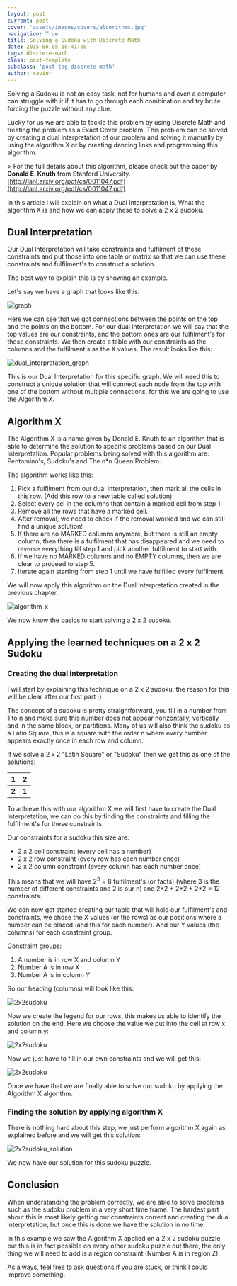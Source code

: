 ```yaml
---
layout: post
current: post
cover: 'assets/images/covers/algorithms.jpg'
navigation: True
title: Solving a Sudoku with Discrete Math
date: 2015-06-05 18:41:00
tags: discrete-math
class: post-template
subclass: 'post tag-discrete-math'
author: xavier
---
```


Solving a Sudoku is not an easy task, not for humans and even a computer can struggle with it if it has to go through each combination and try brute forcing the puzzle without any clue.

Lucky for us we are able to tackle this problem by using Discrete Math and treating the problem as a Exact Cover problem. This problem can be solved by creating a dual interpretation of our problem and solving it manually by using the algorithm X or by creating dancing links and programming this algorithm.

&gt; For the full details about this algorithm, please check out the paper by **Donald E. Knuth** from Stanford University. [http://lanl.arxiv.org/pdf/cs/0011047.pdf](http://lanl.arxiv.org/pdf/cs/0011047.pdf)

In this article I will explain on what a Dual Interpretation is, What the algorithm X is and how we can apply these to solve a 2 x 2 sudoku.

## Dual Interpretation

Our Dual Interpretation will take constraints and fulfilment of these constraints and put those into one table or matrix so that we can use these constraints and fulfilment's to construct a solution.

The best way to explain this is by showing an example.

Let's say we have a graph that looks like this:

![graph](https://drive.google.com/uc?export=view&amp;id=0B-cbbSwiSpTPTjA3NHk5U3BFYlU)

Here we can see that we got connections between the points on the top and the points on the bottom. For our dual interpretation we will say that the top values are our constraints, and the bottom ones are our fulfilment's for these constraints. We then create a table with our constraints as the columns and the fulfilment's as the X values. The result looks like this:

![dual_interpretation_graph](https://drive.google.com/uc?export=view&amp;id=0B-cbbSwiSpTPb1BPdmd4VUdJTjQ)

This is our Dual Interpretation for this specific graph. We will need this to construct a unique solution that will connect each node from the top with one of the bottom without multiple connections, for this we are going to use the Algorithm X.

## Algorithm X

The Algorithm X is a name given by Donald E. Knuth to an algorithm that is able to determine the solution to specific problems based on our Dual Interpretation. Popular problems being solved with this algorithm are: Pentomino's, Sudoku's and The n*n Queen Problem.

The algorithm works like this:

1. Pick a fulfilment from our dual interpretation, then mark all the cells in this row. (Add this row to a new table called solution)
2. Select every cel in the columns that contain a marked cell from step 1.
3. Remove all the rows that have a marked cell.
4. After removal, we need to check if the removal worked and we can still find a unique solution!
1. If there are no MARKED columns anymore, but there is still an empty column, then there is a fulfilment that has disappeared and we need to reverse everything till step 1 and pick another fulfilment to start with.
2. If we have no MARKED columns and no EMPTY columns, then we are clear to proceed to step 5.
5. Iterate again starting from step 1 until we have fulfilled every fulfilment.

We will now apply this algorithm on the Dual Interpretation created in the previous chapter.

![algorithm_x](https://drive.google.com/uc?export=view&amp;id=0B-cbbSwiSpTPNW5YbDdnVUppYms)

We now know the basics to start solving a 2 x 2 sudoku.

## Applying the learned techniques on a 2 x 2 Sudoku

### Creating the dual interpretation

I will start by explaining this technique on a 2 x 2 sudoku, the reason for this will be clear after our first part ;)

The concept of a sudoku is pretty straightforward, you fill in a number from 1 to n and make sure this number does not appear horizontally, vertically and in the same block, or partitions. Many of us will also think the sudoku as a Latin Square, this is a square with the order n where every number appears exactly once in each row and column.

If we solve a 2 x 2 "Latin Square" or "Sudoku" then we get this as one of the solutions:

| 1 | 2 |
| :-: | :-: |
| **2** | **1** |

To achieve this with our algorithm X we will first have to create the Dual Interpretation, we can do this by finding the constraints and filling the fulfilment's for these constraints.

Our constraints for a sudoku this size are:

- 2 x 2 cell constraint (every cell has a number)
- 2 x 2 row constraint (every row has each number once)
- 2 x 2 column constraint (every column has each number once)

This means that we will have 2<sup>3</sup> = 8 fulfilment's (or facts) (where 3 is the number of different constraints and 2 is our n) and 2\*2 + 2\*2 + 2\*2 = 12 constraints.

We can now get started creating our table that will hold our fulfilment's and constraints, we chose the X values (or the rows) as our positions where a number can be placed (and this for each number). And our Y values (the columns) for each constraint group.

Constraint groups:

1. A number is in row X and column Y
2. Number A is in row X
3. Number A is in column Y

So our heading (columns) will look like this:

![2x2sudoku](https://drive.google.com/uc?export=view&amp;id=0B-cbbSwiSpTPUUxEVE15ek5Rcmc)

Now we create the legend for our rows, this makes us able to identify the solution on the end. Here we choose the value we put into the cell at row x and column y:

![2x2sudoku](https://drive.google.com/uc?export=view&amp;id=0B-cbbSwiSpTPaGRIbXpVeFVUVUU)

Now we just have to fill in our own constraints and we will get this:

![2x2sudoku](https://drive.google.com/uc?export=view&amp;id=0B-cbbSwiSpTPeHJ3VVdPVEVfUlU)

Once we have that we are finally able to solve our sudoku by applying the Algorithm X algorithm.

### Finding the solution by applying algorithm X

There is nothing hard about this step, we just perform algorithm X again as explained before and we will get this solution:

![2x2sudoku_solution](https://drive.google.com/uc?export=view&amp;id=0B-cbbSwiSpTPTjhBMWtjcWQ0c0U)

We now have our solution for this sudoku puzzle.

## Conclusion

When understanding the problem correctly, we are able to solve problems such as the sudoku problem in a very short time frame. The hardest part about this is most likely getting our constraints correct and creating the dual interpretation, but once this is done we have the solution in no time.

In this example we saw the Algorithm X applied on a 2 x 2 sudoku puzzle, but this is in fact possible on every other sudoku puzzle out there, the only thing we will need to add is a region constraint (Number A is in region Z).

As always, feel free to ask questions if you are stuck, or think I could improve something.
